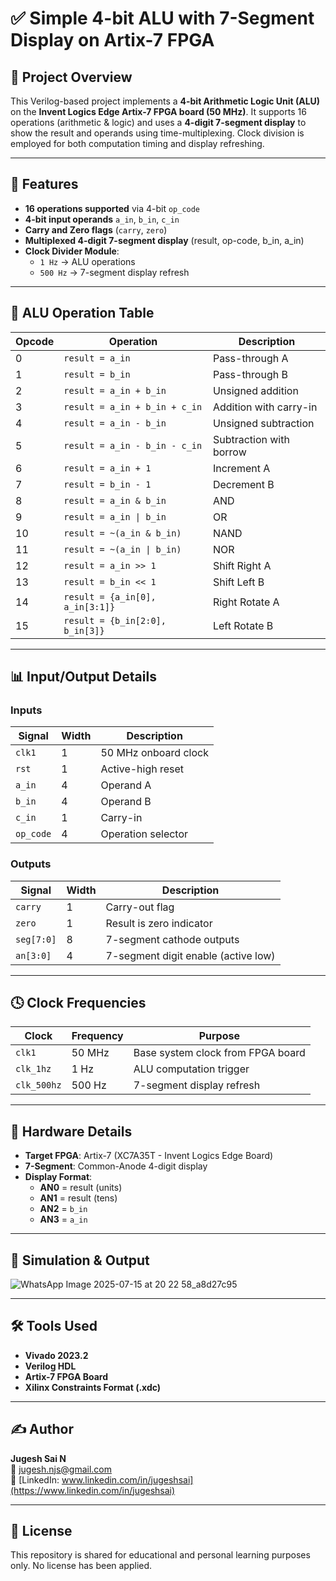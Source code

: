 # ✅ Simple 4-bit ALU with 7-Segment Display on Artix-7 FPGA

## 📘 Project Overview

This Verilog-based project implements a **4-bit Arithmetic Logic Unit (ALU)** on the **Invent Logics Edge Artix-7 FPGA board (50 MHz)**. It supports 16 operations (arithmetic & logic) and uses a **4-digit 7-segment display** to show the result and operands using time-multiplexing. Clock division is employed for both computation timing and display refreshing.

---

## 🎯 Features

- **16 operations supported** via 4-bit `op_code`
- **4-bit input operands** `a_in`, `b_in`, `c_in`
- **Carry and Zero flags** (`carry`, `zero`)
- **Multiplexed 4-digit 7-segment display** (result, op-code, b_in, a_in)
- **Clock Divider Module**:
  - `1 Hz` → ALU operations
  - `500 Hz` → 7-segment display refresh

---

## 🧠 ALU Operation Table

| Opcode | Operation                      | Description                 |
|--------|-------------------------------|-----------------------------|
| 0      | `result = a_in`                | Pass-through A              |
| 1      | `result = b_in`                | Pass-through B              |
| 2      | `result = a_in + b_in`         | Unsigned addition           |
| 3      | `result = a_in + b_in + c_in`  | Addition with carry-in      |
| 4      | `result = a_in - b_in`         | Unsigned subtraction        |
| 5      | `result = a_in - b_in - c_in`  | Subtraction with borrow     |
| 6      | `result = a_in + 1`            | Increment A                 |
| 7      | `result = b_in - 1`            | Decrement B                 |
| 8      | `result = a_in & b_in`         | AND                         |
| 9      | `result = a_in \| b_in`        | OR                          |
| 10     | `result = ~(a_in & b_in)`      | NAND                        |
| 11     | `result = ~(a_in \| b_in)`     | NOR                         |
| 12     | `result = a_in >> 1`           | Shift Right A               |
| 13     | `result = b_in << 1`           | Shift Left B                |
| 14     | `result = {a_in[0], a_in[3:1]}`| Right Rotate A              |
| 15     | `result = {b_in[2:0], b_in[3]}`| Left Rotate B               |

---


## 📊 Input/Output Details

### Inputs

| Signal     | Width | Description             |
|------------|--------|-------------------------|
| `clk1`     | 1      | 50 MHz onboard clock    |
| `rst`      | 1      | Active-high reset       |
| `a_in`     | 4      | Operand A               |
| `b_in`     | 4      | Operand B               |
| `c_in`     | 1      | Carry-in                |
| `op_code`  | 4      | Operation selector      |

### Outputs

| Signal     | Width | Description                       |
|------------|--------|-----------------------------------|
| `carry`    | 1      | Carry-out flag                    |
| `zero`     | 1      | Result is zero indicator          |
| `seg[7:0]` | 8      | 7-segment cathode outputs         |
| `an[3:0]`  | 4      | 7-segment digit enable (active low) |

---

## 🕓 Clock Frequencies

| Clock         | Frequency | Purpose                          |
|---------------|-----------|----------------------------------|
| `clk1`        | 50 MHz    | Base system clock from FPGA board |
| `clk_1hz`     | 1 Hz      | ALU computation trigger          |
| `clk_500hz`   | 500 Hz    | 7-segment display refresh        |

---

## 🧩 Hardware Details

- **Target FPGA**: Artix-7 (XC7A35T - Invent Logics Edge Board)
- **7-Segment**: Common-Anode 4-digit display
- **Display Format**:
  - **AN0** = result (units)
  - **AN1** = result (tens)
  - **AN2** = `b_in`
  - **AN3** = `a_in`

---

## 📸 Simulation & Output

![WhatsApp Image 2025-07-15 at 20 22 58_a8d27c95](https://github.com/user-attachments/assets/78abfade-36ed-4b46-a5aa-5b12c5257b3e)


---

## 🛠️ Tools Used

- **Vivado 2023.2**
- **Verilog HDL**
- **Artix-7 FPGA Board**
- **Xilinx Constraints Format (.xdc)**

---

## ✍️ Author

**Jugesh Sai N**  
📧 [jugesh.njs@gmail.com](mailto:jugesh.njs@gmail.com)  
🔗 [LinkedIn: www.linkedin.com/in/jugeshsai](https://www.linkedin.com/in/jugeshsai)

---

## 📜 License

This repository is shared for educational and personal learning purposes only. No license has been applied.
